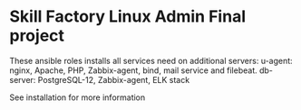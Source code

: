 #             Skill Factory Linux Admin Final project

   These ansible roles installs all services need on additional servers:
u-agent: nginx, Apache, PHP, Zabbix-agent, bind, mail service and filebeat.
db-server: PostgreSQL-12, Zabbix-agent, ELK stack

See installation for more information

